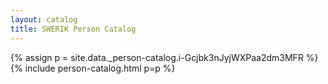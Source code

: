 ```yaml
---
layout: catalog
title: SWERIK Person Catalog
---
```

{% assign p = site.data._person-catalog.i-Gcjbk3nJyjWXPaa2dm3MFR %}
{% include person-catalog.html p=p %}

